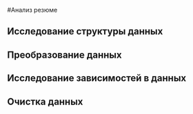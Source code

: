 #Анализ резюме
## Исследование структуры данных
## Преобразование данных
## Исследование зависимостей в данных
## Очистка данных


